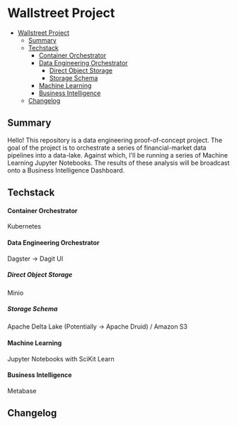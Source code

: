 # Wallstreet Project

- [Wallstreet Project](#wallstreet-project)
  - [Summary](#summary)
  - [Techstack](#techstack)
      - [Container Orchestrator](#container-orchestrator)
      - [Data Engineering Orchestrator](#data-engineering-orchestrator)
        - [Direct Object Storage](#direct-object-storage)
        - [Storage Schema](#storage-schema)
      - [Machine Learning](#machine-learning)
      - [Business Intelligence](#business-intelligence)
  - [Changelog](#changelog)

## Summary
Hello! This repository is a data engineering proof-of-concept project. The goal of the project is to orchestrate a series of financial-market data pipelines into a data-lake. Against which, I'll be running a series of Machine Learning Jupyter Notebooks. The results of these analysis will be broadcast onto a Business Intelligence Dashboard.

## Techstack

<!--- 
TODO #17 include justification for techstack tooling
TODO #18 create mermaid charts for data pipeline flow
TODO #19 add inline images for techstack 
--->

#### Container Orchestrator

Kubernetes

#### Data Engineering Orchestrator

Dagster -> Dagit UI

##### Direct Object Storage

Minio

##### Storage Schema

Apache Delta Lake (Potentially -> Apache Druid) / Amazon S3

#### Machine Learning

Jupyter Notebooks with SciKit Learn

#### Business Intelligence

Metabase

## Changelog

<!--- TODO #20 update changelog --->
